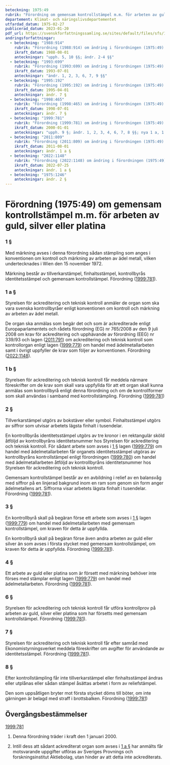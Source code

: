 ```yaml
---
beteckning: 1975:49
rubrik: "Förordning om gemensam kontrollstämpel m.m. för arbeten av guld, silver eller platina"
departement: Klimat- och näringslivsdepartementet
utfardad_datum: 1975-02-27
publicerad_datum: 2023-01-20
pdf_url: https://svenskforfattningssamling.se/sites/default/files/sfs/1975-02/SFS1975-49.pdf
andringsforfattningar:
  - beteckning: "1988:914"
    rubrik: "Förordning (1988:914) om ändring i förordningen (1975:49) om gemensam kontrollstämpel m.m. för arbeten av guld, silver eller platina"
    ikraft_datum: 1988-08-01
    anteckningar: "upph. 5, 10 §§; ändr. 2-4 §§"
  - beteckning: "1993:699"
    rubrik: "Förordning (1993:699) om ändring i förordningen (1975:49) om gemensam kontrollstämpel m.m. för arbeten av guld, silver eller platina"
    ikraft_datum: 1993-07-01
    anteckningar: "ändr. 1, 2, 3, 6, 7, 9 §§"
  - beteckning: "1995:192"
    rubrik: "Förordning (1995:192) om ändring i förordningen (1975:49) om gemensam kontrollstämpel m.m. för arbeten av guld, silver eller platina"
    ikraft_datum: 1995-04-01
    anteckningar: ändr. 7 §
  - beteckning: "1998:465"
    rubrik: "Förordning (1998:465) om ändring i förordningen (1975:49) om gemensam kontrollstämpel m.m. för arbeten av guld, silver eller platina"
    ikraft_datum: 1998-07-01
    anteckningar: ändr. 7 §
  - beteckning: "1999:781"
    rubrik: "Förordning (1999:781) om ändring i förordningen (1975:49) om gemensam kontrollstämpel m.m. för arbeten av guld, silver eller platina"
    ikraft_datum: 2000-01-01
    anteckningar: "upph. 9 §; ändr. 1, 2, 3, 4, 6, 7, 8 §§; nya 1 a, 1 b §§; omtryck"
  - beteckning: "2011:809"
    rubrik: "Förordning (2011:809) om ändring i förordningen (1975:49) om gemensam kontrollstämpel m.m. för arbeten av guld, silver eller platina"
    ikraft_datum: 2011-08-01
    anteckningar: ändr. 1 a §
  - beteckning: "2022:1148"
    rubrik: "Förordning (2022:1148) om ändring i förordningen (1975:49) om gemensam kontrollstämpel m.m. för arbeten av guld, silver eller platina"
    ikraft_datum: 2022-07-25
    anteckningar: ändr. 1 a §
  - beteckning: "1975:1246"
    anteckningar: ändr. 2 §
---
```


# Förordning (1975:49) om gemensam kontrollstämpel m.m. för arbeten av guld, silver eller platina

### 1 §

Med märkning avses i denna förordning sådan stämpling som anges i konventionen om kontroll och märkning av arbeten av ädel metall, vilken undertecknades i Wien den 15 november 1972.

Märkning består av tillverkarstämpel, finhaltsstämpel, kontrollbyrås identitetsstämpel och gemensam kontrollstämpel. Förordning ([1999:781](https://selex.se/eli/sfs/1999/781)).

### 1 a §

Styrelsen för ackreditering och teknisk kontroll anmäler de organ som ska vara svenska kontrollbyråer enligt konventionen om kontroll och märkning av arbeten av ädel metall.

De organ ska anmälas som begär det och som är ackrediterade enligt Europaparlamentets och rådets förordning (EG) nr 765/2008 av den 9 juli 2008 om krav för ackreditering och upphävande av förordning (EEG) nr 339/93 och lagen ([2011:791](https://selex.se/eli/sfs/2011/791)) om ackreditering och teknisk kontroll som kontrollorgan enligt lagen ([1999:779](https://selex.se/eli/sfs/1999/779)) om handel med ädelmetallarbeten samt i övrigt uppfyller de krav som följer av konventionen. Förordning ([2022:1148](https://selex.se/eli/sfs/2022/1148)).

### 1 b §

Styrelsen för ackreditering och teknisk kontroll får meddela närmare föreskrifter om de krav som skall vara uppfyllda för att ett organ skall kunna anmälas som kontrollbyrå enligt denna förordning och om de kontrollformer som skall användas i samband med kontrollstämpling. Förordning ([1999:781](https://selex.se/eli/sfs/1999/781))

### 2 §

Tillverkarstämpel utgörs av bokstäver eller symbol. Finhaltsstämpel utgörs av siffror som utvisar arbetets lägsta finhalt i tusendelar.

En kontrollbyrås identitetsstämpel utgörs av tre kronor i en rektangulär sköld åtföljd av kontrollbyråns identitetsnummer hos Styrelsen för ackreditering och teknisk kontroll. För sådant arbete som avses i [1 §](#1) lagen ([1999:779](https://selex.se/eli/sfs/1999/779)) om handel med ädelmetallarbeten får organets identitetsstämpel utgöras av kontrollbyråns kontrollstämpel enligt förordningen ([1999:780](https://selex.se/eli/sfs/1999/780)) om handel med ädelmetallarbeten åtföljd av kontrollbyråns identitetsnummer hos Styrelsen för ackreditering och teknisk kontroll.

Gemensam kontrollstämpel består av en avbildning i relief av en balansvåg med siffror på en linjerad bakgrund inom en ram som genom sin form anger ädelmetallens art. Siffrorna visar arbetets lägsta finhalt i tusendelar. Förordning ([1999:781](https://selex.se/eli/sfs/1999/781)).

### 3 §

En kontrollbyrå skall på begäran förse ett arbete som avses i [1 §](#1) lagen ([1999:779](https://selex.se/eli/sfs/1999/779)) om handel med ädelmetallarbeten med gemensam kontrollstämpel, om kraven för detta är uppfyllda.

En kontrollbyrå skall på begäran förse även andra arbeten av guld eller silver än som avses i första stycket med gemensam kontrollstämpel, om kraven för detta är uppfyllda. Förordning ([1999:781](https://selex.se/eli/sfs/1999/781)).

### 4 §

Ett arbete av guld eller platina som är försett med märkning behöver inte förses med stämplar enligt lagen ([1999:779](https://selex.se/eli/sfs/1999/779)) om handel med ädelmetallarbeten. Förordning ([1999:781](https://selex.se/eli/sfs/1999/781)).

### 6 §

Styrelsen för ackreditering och teknisk kontroll får utföra kontrollprov på arbeten av guld, silver eller platina som har försetts med gemensam kontrollstämpel. Förordning ([1999:781](https://selex.se/eli/sfs/1999/781)).

### 7 §

Styrelsen för ackreditering och teknisk kontroll får efter samråd med Ekonomistyrningsverket meddela föreskrifter om avgifter för användande av identitetsstämpel. Förordning ([1999:781](https://selex.se/eli/sfs/1999/781)).

### 8 §

Efter kontrollstämpling får inte tillverkarstämpel eller finhaltsstämpel ändras eller utplånas eller sådan stämpel åsättas arbetet i form av reliefstämpel.

Den som uppsåtligen bryter mot första stycket döms till böter, om inte gärningen är belagd med straff i brottsbalken. Förordning ([1999:781](https://selex.se/eli/sfs/1999/781))

## Övergångsbestämmelser

[1999:781](https://selex.se/eli/sfs/1999/781)

1. Denna förordning träder i kraft den 1 januari 2000.

2. Intill dess att sådant ackrediterat organ som avses i [1 a §](#1a) har anmälts får motsvarande uppgifter utföras av Sveriges Provnings och forskningsinstitut Aktiebolag, utan hinder av att detta inte ackrediterats.